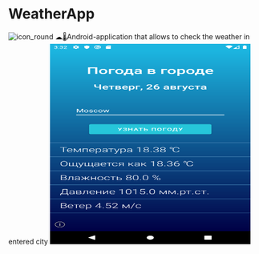 
# WeatherApp
![icon_round](https://user-images.githubusercontent.com/62548557/130997346-eed73639-ae8b-4907-819b-135b0b69db5a.png)
☁🌡Android-application that allows to check the weather in entered city
<img src="https://github.com/Andrew-Garanin/WeatherApp/blob/master/screenshots/main.png" width="400" height="400"/>
